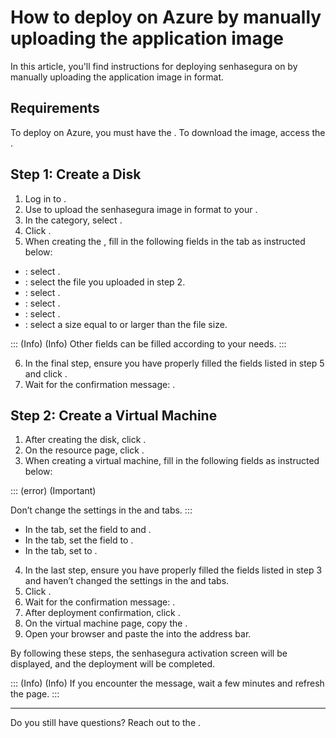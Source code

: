 # How to deploy on Azure by manually uploading the application image 

In this article, you'll find instructions for deploying senhasegura on  by manually uploading the application image in  format.

## Requirements
To deploy on Azure, you must have the . To download the  image, access the .

## Step 1: Create a Disk 


1. Log in to .
2. Use  to upload the senhasegura image in  format to your .
3. In the  category, select .
4. Click .
5. When creating the , fill in the following fields in the  tab as instructed below:


* : select .
* : select the  file you uploaded in step 2.
* : select .
* : select .
* : select .
* : select a size equal to or larger than the  file size.

::: (Info) (Info)
Other fields can be filled according to your needs.
 :::	

6. In the final step, ensure you have properly filled the fields listed in step 5 and click .
7. Wait for the confirmation message: .


## Step 2: Create a Virtual Machine

1. After creating the disk, click .
2. On the resource page, click .
3. When creating a virtual machine, fill in the following fields as instructed below:

::: (error) (Important)

Don’t change the settings in the  and  tabs.
:::



* In the  tab, set the  field to  and .
* In the  tab, set the  field to .
* In the  tab, set  to . 
4. In the last step, ensure you have properly filled the fields listed in step 3 and haven’t changed the settings in the  and  tabs.
5. Click .
6. Wait for the confirmation message: .
7. After deployment confirmation, click . 
8. On the virtual machine page, copy the .
9. Open your browser and paste the  into the address bar.


By following these steps, the senhasegura activation screen will be displayed, and the deployment will be completed.

::: (Info) (Info)
If you encounter the  message, wait a few minutes and refresh the page.
 :::	
 

* * *


Do you still have questions? Reach out to the .